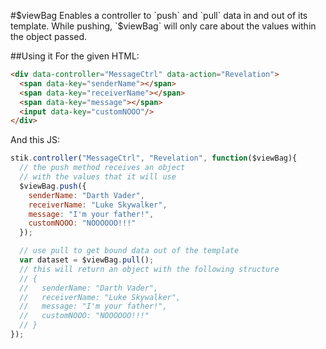 #$viewBag
Enables a controller to `push` and `pull` data in and out of its template. While pushing, `$viewBag` will only care about the values within the object passed.

##Using it
For the given HTML:
```html
<div data-controller="MessageCtrl" data-action="Revelation">
  <span data-key="senderName"></span>
  <span data-key="receiverName"></span>
  <span data-key="message"></span>
  <input data-key="customNOOO"/>
</div>
```

And this JS:
```javascript
stik.controller("MessageCtrl", "Revelation", function($viewBag){
  // the push method receives an object
  // with the values that it will use
  $viewBag.push({
    senderName: "Darth Vader",
    receiverName: "Luke Skywalker",
    message: "I'm your father!",
    customNOOO: "NOOOOOO!!!"
  });

  // use pull to get bound data out of the template
  var dataset = $viewBag.pull();
  // this will return an object with the following structure
  // {
  //   senderName: "Darth Vader",
  //   receiverName: "Luke Skywalker",
  //   message: "I'm your father!",
  //   customNOOO: "NOOOOOO!!!"
  // }
});
```
